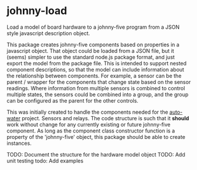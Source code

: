 # johnny-load
Load a model of board hardware to a johnny-five program from a JSON style javascript description object.

This package creates johnny-five components based on properties in a javascript
object.  That object could be loaded from a JSON file, but it (seems) simpler
to use the standard node.js package format, and just export the model from the
package file.  This is intended to support nested component descriptions, so
that the model can include information about the relationship between components.
For example, a sensor can be the parent / wrapper for the components that change
state based on the sensor readings.  Where information from multiple sensors is
combined to control multiple states, the sensors could be combined into a group,
and the group can be configured as the parent for the other controls.

This was initially created to handle the components needed for the
[auto-water](https://github.com/mMerlin/auto-water) project.  Sensors and
relays.  The code structure is such that it **should** work without change for
any currently existing or future johnny-five component.  As long as the component
class constructor function is a property of the 'johnny-five' object, this
package should be able to create instances.

TODO: Document the structure for the hardware model object
TODO: Add unit testing
todo: Add examples
